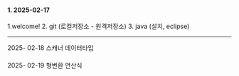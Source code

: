 #### 1. 2025-02-17   
1.welcome!
2. git (로컬저장소 - 원격저장소)
3. java (설치, eclipse)

--------
2025- 02-18 스캐너 데이터타입
####
2025- 02-19 형변환 연산식
